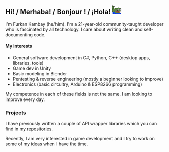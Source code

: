## Hi! / Merhaba! / Bonjour ! / ¡Hola! ![peepoHey emote](peepoHey.gif)

I'm Furkan Kambay (he/him). I'm a 21-year-old community-taught developer who is fascinated by all technology. I care about writing clean and self-documenting code.

#### My interests

- General software development in C#, Python, C++ (desktop apps, libraries, tools)
- Game dev in Unity
- Basic modeling in Blender
- Pentesting & reverse engineering (mostly a beginner looking to improve)
- Electronics (basic circuitry, Arduino & ESP8266 programming)

My competence in each of these fields is not the same. I am looking to improve every day.

### Projects

I have previously written a couple of API wrapper libraries which you can find in [my repositories][source-repos].

Recently, I am very interested in game development and I try to work on some of my ideas when I have the time.

[source-repos]: https://github.com/FurkanKambay?tab=repositories&type=source
